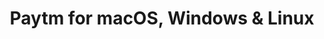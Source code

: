 ---
name: Paytm
url: 'https://paytm.com'
category: Finance
title: 'Paytm for macOS, Windows & Linux'
key: paytm

---